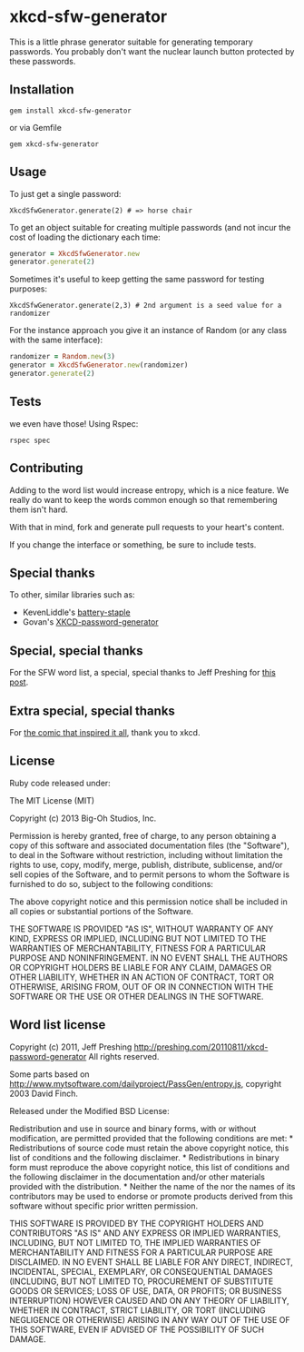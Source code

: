 # xkcd-sfw-generator

This is a little phrase generator suitable for generating temporary passwords.  You probably don't want the nuclear launch button protected by these passwords.

## Installation

`gem install xkcd-sfw-generator`

or via Gemfile

`gem xkcd-sfw-generator`

## Usage

To just get a single password:

`XkcdSfwGenerator.generate(2) # => horse chair`

To get an object suitable for creating multiple passwords (and not incur the cost of loading the dictionary each time: 

```ruby
generator = XkcdSfwGenerator.new
generator.generate(2)
```

Sometimes it's useful to keep getting the same password for testing purposes:

`XkcdSfwGenerator.generate(2,3) # 2nd argument is a seed value for a randomizer`

For the instance approach you give it an instance of Random (or any class with the same interface):

```ruby
randomizer = Random.new(3)
generator = XkcdSfwGenerator.new(randomizer)
generator.generate(2)
```

## Tests

we even have those!  Using Rspec:

`rspec spec`

## Contributing

Adding to the word list would increase entropy, which is a nice feature.  We really do want to keep the words common enough so that remembering them isn't hard.

With that in mind, fork and generate pull requests to your heart's content.

If you change the interface or something, be sure to include tests.

## Special thanks

To other, similar libraries such as:

* KevenLiddle's [battery-staple](https://github.com/KevinLiddle/battery-staple)
* Govan's [XKCD-password-generator](https://github.com/Govan/XKCD-password-generator)

## Special, special thanks

For the SFW word list, a special, special thanks to Jeff Preshing for [this post](http://preshing.com/20110811/xkcd-password-generator/).

## Extra special, special thanks

For [the comic that inspired it all](http://xkcd.com/936/), thank you to xkcd. 

## License

Ruby code released under:

The MIT License (MIT)

Copyright (c) 2013 Big-Oh Studios, Inc.

Permission is hereby granted, free of charge, to any person obtaining a copy
of this software and associated documentation files (the "Software"), to deal
in the Software without restriction, including without limitation the rights
to use, copy, modify, merge, publish, distribute, sublicense, and/or sell
copies of the Software, and to permit persons to whom the Software is
furnished to do so, subject to the following conditions:

The above copyright notice and this permission notice shall be included in
all copies or substantial portions of the Software.

THE SOFTWARE IS PROVIDED "AS IS", WITHOUT WARRANTY OF ANY KIND, EXPRESS OR
IMPLIED, INCLUDING BUT NOT LIMITED TO THE WARRANTIES OF MERCHANTABILITY,
FITNESS FOR A PARTICULAR PURPOSE AND NONINFRINGEMENT. IN NO EVENT SHALL THE
AUTHORS OR COPYRIGHT HOLDERS BE LIABLE FOR ANY CLAIM, DAMAGES OR OTHER
LIABILITY, WHETHER IN AN ACTION OF CONTRACT, TORT OR OTHERWISE, ARISING FROM,
OUT OF OR IN CONNECTION WITH THE SOFTWARE OR THE USE OR OTHER DEALINGS IN
THE SOFTWARE.

## Word list license

Copyright (c) 2011, Jeff Preshing
http://preshing.com/20110811/xkcd-password-generator
All rights reserved.

Some parts based on http://www.mytsoftware.com/dailyproject/PassGen/entropy.js, copyright 2003 David Finch.

Released under the Modified BSD License:

Redistribution and use in source and binary forms, with or without
modification, are permitted provided that the following conditions are met:
    * Redistributions of source code must retain the above copyright
      notice, this list of conditions and the following disclaimer.
    * Redistributions in binary form must reproduce the above copyright
      notice, this list of conditions and the following disclaimer in the
      documentation and/or other materials provided with the distribution.
    * Neither the name of the <organization> nor the
      names of its contributors may be used to endorse or promote products
      derived from this software without specific prior written permission.

THIS SOFTWARE IS PROVIDED BY THE COPYRIGHT HOLDERS AND CONTRIBUTORS "AS IS" AND
ANY EXPRESS OR IMPLIED WARRANTIES, INCLUDING, BUT NOT LIMITED TO, THE IMPLIED
WARRANTIES OF MERCHANTABILITY AND FITNESS FOR A PARTICULAR PURPOSE ARE
DISCLAIMED. IN NO EVENT SHALL <COPYRIGHT HOLDER> BE LIABLE FOR ANY
DIRECT, INDIRECT, INCIDENTAL, SPECIAL, EXEMPLARY, OR CONSEQUENTIAL DAMAGES
(INCLUDING, BUT NOT LIMITED TO, PROCUREMENT OF SUBSTITUTE GOODS OR SERVICES;
LOSS OF USE, DATA, OR PROFITS; OR BUSINESS INTERRUPTION) HOWEVER CAUSED AND
ON ANY THEORY OF LIABILITY, WHETHER IN CONTRACT, STRICT LIABILITY, OR TORT
(INCLUDING NEGLIGENCE OR OTHERWISE) ARISING IN ANY WAY OUT OF THE USE OF THIS
SOFTWARE, EVEN IF ADVISED OF THE POSSIBILITY OF SUCH DAMAGE.
